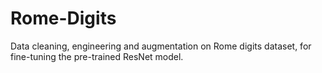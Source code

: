# Rome-Digits
Data cleaning, engineering and augmentation on Rome digits dataset, for fine-tuning the pre-trained ResNet model.
